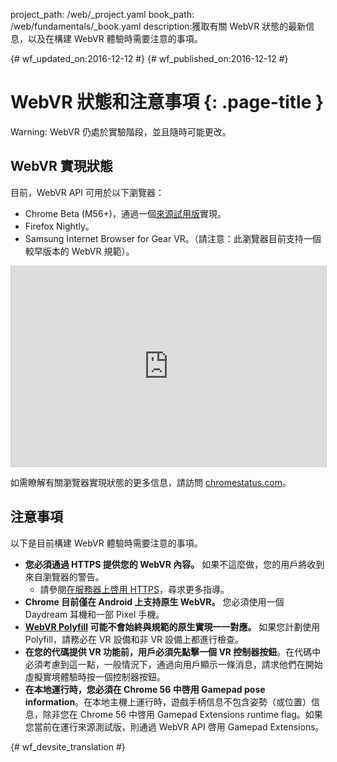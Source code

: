 project_path: /web/_project.yaml
book_path: /web/fundamentals/_book.yaml
description:獲取有關 WebVR 狀態的最新信息，以及在構建 WebVR 體驗時需要注意的事項。

{# wf_updated_on:2016-12-12 #}
{# wf_published_on:2016-12-12 #}

# WebVR 狀態和注意事項 {: .page-title }

Warning: WebVR 仍處於實驗階段，並且隨時可能更改。

## WebVR 實現狀態

目前，WebVR API 可用於以下瀏覽器：

* Chrome Beta (M56+)，通過一個[來源試用版](https://github.com/jpchase/OriginTrials/blob/gh-pages/developer-guide.md)實現。
* Firefox Nightly。
* Samsung Internet Browser for Gear VR。（請注意：此瀏覽器目前支持一個較早版本的 WebVR 規範）。

<iframe width="100%" height="320" src="https://www.chromestatus.com/feature/4532810371039232?embed" style="border: 1px solid #CCC" allowfullscreen>
</iframe>

如需瞭解有關瀏覽器實現狀態的更多信息，請訪問 [chromestatus.com](https://www.chromestatus.com/features/4532810371039232?embed)。

## 注意事項

以下是目前構建 WebVR 體驗時需要注意的事項。

* **您必須通過 HTTPS 提供您的 WebVR 內容。** 如果不這麼做，您的用戶將收到來自瀏覽器的警告。
    * 請參閱[在服務器上啓用 HTTPS](/web/fundamentals/security/encrypt-in-transit/enable-https)，尋求更多指導。
* **Chrome 目前僅在 Android 上支持原生 WebVR。** 您必須使用一個 Daydream 耳機和一部 Pixel 手機。
* **[WebVR Polyfill](https://github.com/googlevr/webvr-polyfill) 可能不會始終與規範的原生實現一一對應。** 如果您計劃使用 Polyfill，請務必在 VR 設備和非 VR 設備上都進行檢查。
* **在您的代碼提供 VR 功能前，用戶必須先點擊一個 VR 控制器按鈕**。在代碼中必須考慮到這一點，一般情況下，通過向用戶顯示一條消息，請求他們在開始虛擬實境體驗時按一個控制器按鈕。
* **在本地運行時，您必須在 Chrome 56 中啓用 Gamepad pose information**。在本地主機上運行時，遊戲手柄信息不包含姿勢（或位置）信息，除非您在 Chrome 56 中啓用 Gamepad Extensions runtime flag。如果您當前在運行來源測試版，則通過 WebVR API 啓用 Gamepad Extensions。


{# wf_devsite_translation #}
